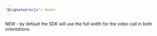 ```yaml
---
'@signalwire/js': minor
---
```


NEW - by default the SDK will use the full width for the video call in both orientations.
